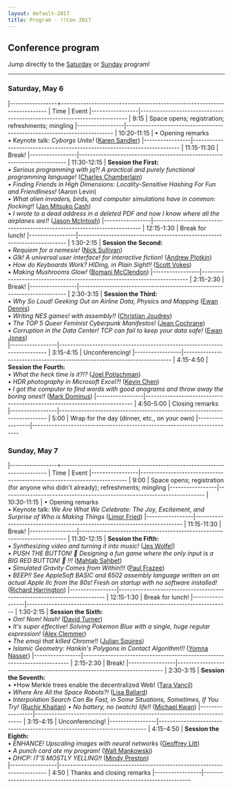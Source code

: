 ```yaml
---
layout: default-2017
title: Program - !!Con 2017
---
```

          
## Conference program

Jump directly to the [Saturday](#saturday) or [Sunday](#sunday) program!

---

<a name="saturday"></a>

### Saturday, May 6

<div class="scheduletable">

|-----------------+-------------------------------------------------------------------------
| Time            | Event
|-----------------|-------------------------------------------------------------------------
| 9:15            | Space opens; registration; refreshments; mingling
|-----------------|-------------------------------------------------------------------------
| 10:20-11:15     | &bull; Opening remarks <br />
                    &bull; Keynote talk: *Cyborgs Unite!* ([Karen Sandler](speakers.html#karen-sandler))
|-----------------|-------------------------------------------------------------------------
| 11:15-11:30     | Break!
|-----------------|-------------------------------------------------------------------------
| 11:30-12:15     | **Session the First:** <br />
                    &bull; *Serious programming with jq?! A practical and purely functional programming language!* ([Charles Chamberlain](speakers.html#charles-chamberlain))<br />
                    &bull; *Finding Friends in High Dimensions: Locality-Sensitive Hashing For Fun and Friendliness!* (Aaron Levin[](speakers.html#aaron-levin))<br />
                    &bull; *What alien invaders, birds, and computer simulations have in common: flocking!!* ([Jan Mitsuko Cash](speakers.html#jan-mitsuko-cash))<br />
                    &bull; *I wrote to a dead address in a deleted PDF and now I know where all the airplanes are!!* ([Jason McIntosh](speakers.html#jason-mcintosh))
|-----------------|-------------------------------------------------------------------------
| 12:15-1:30      | Break for lunch!
|-----------------|-------------------------------------------------------------------------
| 1:30-2:15       | **Session the Second:** <br />
                    &bull; *Requiem for a nemesis!* ([Nick Sullivan](speakers.html#nick-sullivan))<br />
                    &bull; *Glk! A universal user interface! for interactive fiction!* ([Andrew Plotkin](speakers.html#andrew-plotkin))<br />
                    &bull; *How do Keyboards Work? HIDing, in Plain Sight!!* ([Scott Vokes](speakers.html#scott-vokes))<br />
                    &bull; *Making Mushrooms Glow!* ([Bomani McClendon](speakers.html#bomani-mcclendon))
|-----------------|-------------------------------------------------------------------------
| 2:15-2:30       | Break!
|-----------------|-------------------------------------------------------------------------
| 2:30-3:15       | **Session the Third:** <br />
                    &bull; *Why So Loud! Geeking Out on Airline Data, Physics and Mapping* ([Ewan Dennis](speakers.html#ewan-dennis))<br />
                    &bull; *Writing NES games! with assembly!!* ([Christian Joudrey](speakers.html#christian-joudrey))<br />
                    &bull; *The TOP 5 Queer Feminist Cyberpunk Manifestos!* ([Jean Cochrane](speakers.html#jean-cochrane))<br />
                    &bull; *Corruption in the Data Center! TCP can fail to keep your data safe!* ([Ewan Jones](speakers.html#evan-jones))<br />
|-----------------|-------------------------------------------------------------------------
| 3:15-4:15       | Unconferencing!
|-----------------|-------------------------------------------------------------------------
| 4:15-4:50       | **Session the Fourth:** <br />
                    &bull; *What the heck time is it?!?* ([Joel Potischman](speakers.html#joel-potischman))<br />
                    &bull; *HDR photography in Microsoft Excel?!* ([Kevin Chen](speakers.html#kevin-chen))<br />
                    &bull; *I got the computer to find words with good anagrams and throw away the boring ones!!* ([Mark Dominus](speakers.html#mark-dominus))
|-----------------|-------------------------------------------------------------------------
| 4:50-5:00       | Closing remarks
|-----------------|-------------------------------------------------------------------------
| 5:00            | Wrap for the day (dinner, etc., on your own)
|-----------------|-------------------------------------------------------------------------

</div>

<a name="sunday"></a>

### Sunday, May 7

<div class="scheduletable">

|-----------------+-------------------------------------------------------------------------
| Time            | Event
|-----------------|-------------------------------------------------------------------------
| 9:00            | Space opens; registration (for anyone who didn't already); refreshments; mingling
|-----------------|-------------------------------------------------------------------------
| 10:30-11:15     | &bull; Opening remarks <br />
                    &bull; Keynote talk: *We Are What We Celebrate: The Joy, Excitement, and Surprise of Who is Making Things* ([Limor Fried](speakers.html#limor-fried))
|-----------------|-------------------------------------------------------------------------
| 11:15-11:30     | Break!
|-----------------|-------------------------------------------------------------------------
| 11:30-12:15     | **Session the Fifth:** <br />
                    &bull; *Synthesizing video and turning it into music!* ([Jes Wolfe!](speakers.html#jes-wolfe!))<br />
                    &bull; *PUSH THE BUTTON! 🔴 Designing a fun game where the only input is a BIG RED BUTTON! 🔴 !!!* ([Mahtab Sahbet](speakers.html#mahtab-sahbet))<br />
                    &bull; *Simulated Gravity Comes from Within!!!* ([Paul Frazee](speakers.html#paul-frazee))<br />
                    &bull; *BEEP!! See AppleSoft BASIC and 6502 assembly language written on an actual Apple IIc from the 80s! Fresh on startup with no software installed!* ([Richard Harrington](speakers.html#richard-harrington))
|-----------------|-------------------------------------------------------------------------
| 12:15-1:30      | Break for lunch!
|-----------------|-------------------------------------------------------------------------
| 1:30-2:15       | **Session the Sixth:** <br />
                    &bull; *Om! Nom! Nash!* ([David Turner](speakers.html#david-turner))<br />
                    &bull; *It's super effective! Solving Pokemon Blue with a single, huge regular expression!* ([Alex Clemmer](speakers.html#alex-clemmer))<br />
                    &bull; *The emoji that killed Chrome!!* ([Julian Squires](speakers.html#julian-squires))<br />
                    &bull; *Islamic Geometry: Hankin's Polygons in Contact Algorithm!!!* ([Yomna Nasser](speakers.html#yomna-nasser))
|-----------------|-------------------------------------------------------------------------
| 2:15-2:30       | Break!
|-----------------|-------------------------------------------------------------------------
| 2:30-3:15       | **Session the Seventh:** <br />
                    &bull; *How Merkle trees enable the decentralized Web! ([Tara Vancil](speakers.html#tara-vancil))<br />
                    &bull; *Where Are All the Space Robots?!* ([Lisa Ballard](speakers.html#lisa-ballard))<br />
                    &bull; *Interpolation Search Can Be Fast, in Some Situations, Sometimes, If You Try!* ([Ruchir Khaitan](speakers.html#ruchir-kaitan))
                    &bull; *No battery, no (watch) life!!* ([Michael Kwan](speakers.html#michael-kwan))
|-----------------|-------------------------------------------------------------------------
| 3:15-4:15       | Unconferencing!
|-----------------|-------------------------------------------------------------------------
| 4:15-4:50       | **Session the Eighth:** <br />
                    &bull; *ENHANCE! Upscaling images with neural networks* ([Geoffrey Litt](speakers.html#geoffret-litt))<br />
                    &bull; *A punch card ate my program!* ([Walt Mankowski](speakers.html#walt-mankowski))<br />
                    &bull; *DHCP: IT'S MOSTLY YELLING!!* ([Mindy Preston](speakers.html#mindy-preston))<br />
|-----------------|-------------------------------------------------------------------------
| 4:50            | Thanks and closing remarks
|-----------------|-------------------------------------------------------------------------

</div>








